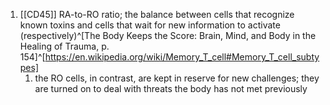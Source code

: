1. [[CD45]] RA-to-RO ratio; the balance between cells that recognize known toxins and cells that wait for new information to activate (respectively)^[The Body Keeps the Score: Brain, Mind, and Body in the Healing of Trauma, p. 154]^[https://en.wikipedia.org/wiki/Memory_T_cell#Memory_T_cell_subtypes]
	1. the RO cells, in contrast, are kept in reserve for new challenges; they are turned on to deal with threats the body has not met previously